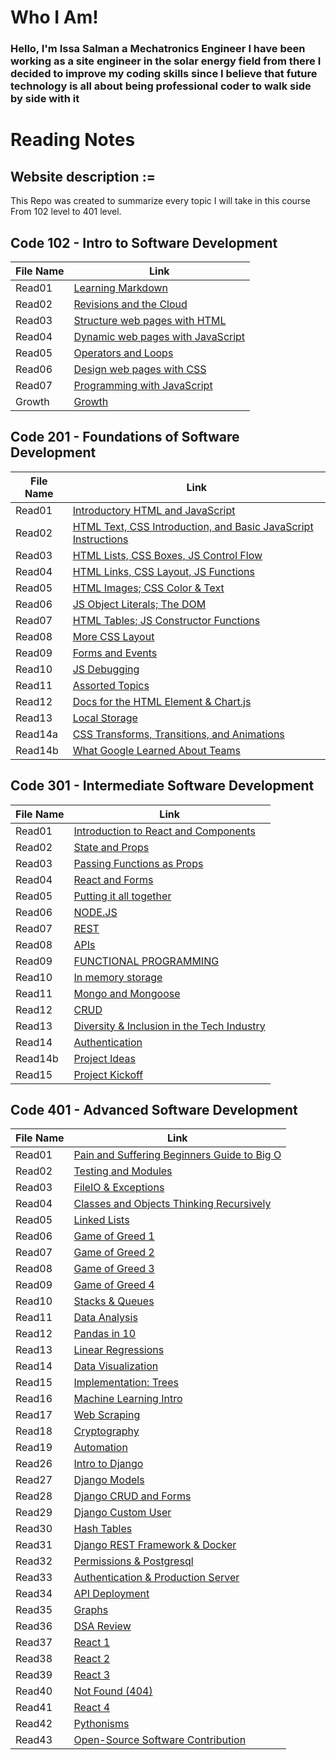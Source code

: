 # Who I Am!
### Hello, I'm Issa Salman a Mechatronics Engineer I have been working as a site engineer in the solar energy field from there I decided to improve my coding skills since I believe that future technology is all about being professional coder to walk side by side with it



# Reading Notes
## Website description :=
This Repo was created to summarize every topic  I will take in this course From 102 level to 401 level.
## Code 102 - Intro to Software Development

| File Name | Link | 
| --------------- | --------------- |
| Read01 | [Learning Markdown](https://issasalman.github.io/reading-notes/102/read01) | 
| Read02 | [Revisions and the Cloud](https://issasalman.github.io/reading-notes/102/read02) | 
| Read03 | [Structure web pages with HTML](https://issasalman.github.io/reading-notes/102/read03) |
| Read04 | [Dynamic web pages with JavaScript](https://issasalman.github.io/reading-notes/102/read04) | 
| Read05 | [Operators and Loops](https://issasalman.github.io/reading-notes/102/read05) | 
| Read06 | [Design web pages with CSS	](https://issasalman.github.io/reading-notes/102/read06) |
| Read07 | [Programming with JavaScript	](https://issasalman.github.io/reading-notes/102/read07) | 
| Growth |[Growth](https://issasalman.github.io/reading-notes/201/Growth) |



## Code 201 - Foundations of Software Development


| File Name | Link | 
| --------------- | --------------- |
| Read01 | [Introductory HTML and JavaScript](https://issasalman.github.io/reading-notes/201/read01) | 
| Read02 | [HTML Text, CSS Introduction, and Basic JavaScript Instructions](https://issasalman.github.io/reading-notes/201/read02) | 
| Read03 | [HTML Lists, CSS Boxes, JS Control Flow](https://issasalman.github.io/reading-notes/201/read03) |
| Read04 | [HTML Links, CSS Layout, JS Functions](https://issasalman.github.io/reading-notes/201/read04) | 
| Read05 | [HTML Images; CSS Color & Text](https://issasalman.github.io/reading-notes/201/read05) | 
| Read06 | [JS Object Literals; The DOM	](https://issasalman.github.io/reading-notes/201/read06) |
| Read07 | [HTML Tables; JS Constructor Functions	](https://issasalman.github.io/reading-notes/201/read07) | 
| Read08 |[More CSS Layout](https://issasalman.github.io/reading-notes/201/read08) |
| Read09 | [Forms and Events](https://issasalman.github.io/reading-notes/201/read09) | 
| Read10 | [JS Debugging	](https://issasalman.github.io/reading-notes/201/read10) |
| Read11 | [Assorted Topics	](https://issasalman.github.io/reading-notes/201/read11) | 
| Read12 | [Docs for the HTML  Element & Chart.js](https://issasalman.github.io/reading-notes/201/read12) |
| Read13 | [Local Storage	](https://issasalman.github.io/reading-notes/201/read13) |
| Read14a | [CSS Transforms, Transitions, and Animations	](https://issasalman.github.io/reading-notes/201/read14a) | 
| Read14b|[What Google Learned About Teams](https://issasalman.github.io/reading-notes/201/read14b) |
                                            


## Code 301 - Intermediate Software Development



| File Name | Link | 
| --------------- | --------------- |
| Read01 | [ Introduction to React and Components](https://issasalman.github.io/reading-notes/301/read01) | 
| Read02 | [State and Props](https://issasalman.github.io/reading-notes/301/read02) | 
| Read03 | [Passing Functions as Props](https://issasalman.github.io/reading-notes/301/read03) |
| Read04 | [React and Forms](https://issasalman.github.io/reading-notes/301/read04) | 
| Read05 | [Putting it all together](https://issasalman.github.io/reading-notes/301/read05) | 
| Read06 | [NODE.JS	](https://issasalman.github.io/reading-notes/301/read06) |
| Read07 | [REST	](https://issasalman.github.io/reading-notes/301/read07) | 
| Read08 |[APIs](https://issasalman.github.io/reading-notes/301/read08) |
| Read09 | [FUNCTIONAL PROGRAMMING](https://issasalman.github.io/reading-notes/301/read09) | 
| Read10 | [In memory storage	](https://issasalman.github.io/reading-notes/301/read10) |
| Read11 | [Mongo and Mongoose	](https://issasalman.github.io/reading-notes/301/read11) | 
| Read12 | [CRUD](https://issasalman.github.io/reading-notes/301/read12) |
| Read13 | [Diversity & Inclusion in the Tech Industry](https://issasalman.github.io/reading-notes/301/read13) |
| Read14 | [Authentication	](https://issasalman.github.io/reading-notes/301/read14) | 
| Read14b | [Project Ideas	](https://issasalman.github.io/reading-notes/301/read14b) | 
| Read15|[Project Kickoff](https://issasalman.github.io/reading-notes/301/read15) |



## Code 401 - Advanced Software Development



| File Name | Link | 
| --------------- | --------------- |
| Read01 | [ Pain and Suffering Beginners Guide to Big O ](https://issasalman.github.io/reading-notes/401/read01) | 
| Read02 | [Testing and Modules](https://issasalman.github.io/reading-notes/401/read02) | 
| Read03 | [FileIO & Exceptions](https://issasalman.github.io/reading-notes/401/read03) |
| Read04 | [Classes and Objects Thinking Recursively](https://issasalman.github.io/reading-notes/401/read04) | 
| Read05 | [Linked Lists](https://issasalman.github.io/reading-notes/401/read05) | 
| Read06 | [Game of Greed 1	](https://issasalman.github.io/reading-notes/401/read06) |
| Read07 | [Game of Greed 2	](https://issasalman.github.io/reading-notes/401/read07) | 
| Read08 | [Game of Greed 3](https://issasalman.github.io/reading-notes/401/read08) |
| Read09 | [Game of Greed 4](https://issasalman.github.io/reading-notes/401/read09) | 
| Read10 | [ Stacks & Queues	](https://issasalman.github.io/reading-notes/401/read10) | 
| Read11 | [ Data Analysis](https://issasalman.github.io/reading-notes/401/read11) |
| Read12 | [Pandas in 10](https://issasalman.github.io/reading-notes/401/read12) |
| Read13 | [Linear Regressions](https://issasalman.github.io/reading-notes/401/read13) |
| Read14 | [Data Visualization	](https://issasalman.github.io/reading-notes/401/read14) | 
| Read15 | [Implementation: Trees	](https://issasalman.github.io/reading-notes/401/read15) | 
| Read16 | [ Machine Learning Intro](https://issasalman.github.io/reading-notes/401/read16) |
| Read17 | [Web Scraping](https://issasalman.github.io/reading-notes/401/read17) | 
| Read18 | [Cryptography](https://issasalman.github.io/reading-notes/401/read18) | 
| Read19 | [Automation](https://issasalman.github.io/reading-notes/401/read19) |
| Read26 | [Intro to Django](https://issasalman.github.io/reading-notes/401/read26) | 
| Read27 | [ Django Models](https://issasalman.github.io/reading-notes/401/read27) | 
| Read28 | [Django CRUD and Forms	](https://issasalman.github.io/reading-notes/401/read28) |
| Read29 | [Django Custom User	](https://issasalman.github.io/reading-notes/401/read29) | 
| Read30 | [Hash Tables](https://issasalman.github.io/reading-notes/401/read30) |
| Read31 | [Django REST Framework & Docker](https://issasalman.github.io/reading-notes/401/read31) | 
| Read32 | [Permissions & Postgresql	](https://issasalman.github.io/reading-notes/401/read32) |
| Read33 | [Authentication & Production Server	](https://issasalman.github.io/reading-notes/401/read33) | 
| Read34 | [ API Deployment](https://issasalman.github.io/reading-notes/401/read34) |
| Read35 | [Graphs](https://issasalman.github.io/reading-notes/401/read35) |
| Read36 | [DSA Review	](https://issasalman.github.io/reading-notes/401/read36) | 
| Read37 | [React 1	](https://issasalman.github.io/reading-notes/401/read37) | 
| Read38 | [React 2](https://issasalman.github.io/reading-notes/401/read38) |
| Read39 | [React 3](https://issasalman.github.io/reading-notes/401/read39) |
| Read40 | [Not Found (404)](https://issasalman.github.io/reading-notes/401/read40) | 
| Read41 | [React 4	](https://issasalman.github.io/reading-notes/401/read41) |
| Read42 | [ Pythonisms	](https://issasalman.github.io/reading-notes/401/read42) | 
| Read43 | [Open-Source Software Contribution](https://issasalman.github.io/reading-notes/401/read43) |
